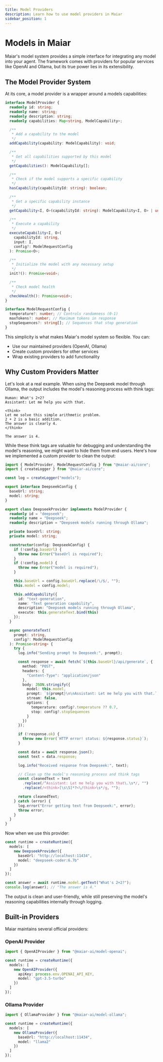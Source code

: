 ```yaml
---
title: Model Providers
description: Learn how to use model providers in Maiar
sidebar_position: 1
---
```


# Models in Maiar

Maiar's model system provides a simple interface for integrating any model into your agent. The framework comes with providers for popular services like OpenAI and Ollama, but its true power lies in its extensibility.

## The Model Provider System

At its core, a model provider is a wrapper around a models capabilities:

```typescript
interface ModelProvider {
  readonly id: string;
  readonly name: string;
  readonly description: string;
  readonly capabilities: Map<string, ModelCapability>;

  /**
   * Add a capability to the model
   */
  addCapability(capability: ModelCapability): void;

  /**
   * Get all capabilities supported by this model
   */
  getCapabilities(): ModelCapability[];

  /**
   * Check if the model supports a specific capability
   */
  hasCapability(capabilityId: string): boolean;

  /**
   * Get a specific capability instance
   */
  getCapability<I, O>(capabilityId: string): ModelCapability<I, O> | undefined;

  /**
   * Execute a capability
   */
  executeCapability<I, O>(
    capabilityId: string,
    input: I,
    config?: ModelRequestConfig
  ): Promise<O>;

  /**
   * Initialize the model with any necessary setup
   */
  init?(): Promise<void>;

  /**
   * Check model health
   */
  checkHealth(): Promise<void>;
}

interface ModelRequestConfig {
  temperature?: number; // Controls randomness (0-1)
  maxTokens?: number; // Maximum tokens in response
  stopSequences?: string[]; // Sequences that stop generation
}
```

This simplicity is what makes Maiar's model system so flexible. You can:

- Use our maintained providers (OpenAI, Ollama)
- Create custom providers for other services
- Wrap existing providers to add functionality

## Why Custom Providers Matter

Let's look at a real example. When using the Deepseek model through Ollama, the output includes the model's reasoning process with think tags:

```
Human: What's 2+2?
Assistant: Let me help you with that.

<think>
Let me solve this simple arithmetic problem.
2 + 2 is a basic addition.
The answer is clearly 4.
</think>

The answer is 4.
```

While these think tags are valuable for debugging and understanding the model's reasoning, we might want to hide them from end users. Here's how we implemented a custom provider to clean the output:

```typescript
import { ModelProvider, ModelRequestConfig } from "@maiar-ai/core";
import { createLogger } from "@maiar-ai/core";

const log = createLogger("models");

export interface DeepseekConfig {
  baseUrl: string;
  model: string;
}

export class DeepseekProvider implements ModelProvider {
  readonly id = "deepseek";
  readonly name = "Deepseek";
  readonly description = "Deepseek models running through Ollama";

  private baseUrl: string;
  private model: string;

  constructor(config: DeepseekConfig) {
    if (!config.baseUrl) {
      throw new Error("baseUrl is required");
    }
    if (!config.model) {
      throw new Error("model is required");
    }

    this.baseUrl = config.baseUrl.replace(/\/$/, "");
    this.model = config.model;

    this.addCapability({
      id: "text-generation",
      name: "Text generation capability",
      description: "Deepseek models running through Ollama",
      execute: this.generateText.bind(this)
    });
  }

  async generateText(
    prompt: string,
    config?: ModelRequestConfig
  ): Promise<string> {
    try {
      log.info("Sending prompt to Deepseek:", prompt);

      const response = await fetch(`${this.baseUrl}/api/generate`, {
        method: "POST",
        headers: {
          "Content-Type": "application/json"
        },
        body: JSON.stringify({
          model: this.model,
          prompt: `${prompt}\n\nAssistant: Let me help you with that.`,
          stream: false,
          options: {
            temperature: config?.temperature ?? 0.7,
            stop: config?.stopSequences
          }
        })
      });

      if (!response.ok) {
        throw new Error(`HTTP error! status: ${response.status}`);
      }

      const data = await response.json();
      const text = data.response;

      log.info("Received response from Deepseek:", text);

      // Clean up the model's reasoning process and think tags
      const cleanedText = text
        .replace(/^Assistant: Let me help you with that\.\s*/, "")
        .replace(/<think>[\s\S]*?<\/think>\s*/g, "");

      return cleanedText;
    } catch (error) {
      log.error("Error getting text from Deepseek:", error);
      throw error;
    }
  }
}
```

Now when we use this provider:

```typescript
const runtime = createRuntime({
  models: [
    new DeepseekProvider({
      baseUrl: "http://localhost:11434",
      model: "deepseek-coder:6.7b"
    })
  ]
});

const answer = await runtime.model.getText("What's 2+2?");
console.log(answer); // "The answer is 4."
```

The output is clean and user-friendly, while still preserving the model's reasoning capabilities internally through logging.

## Built-in Providers

Maiar maintains several official providers:

### OpenAI Provider

```typescript
import { OpenAIProvider } from "@maiar-ai/model-openai";

const runtime = createRuntime({
  models: [
    new OpenAIProvider({
      apiKey: process.env.OPENAI_API_KEY,
      model: "gpt-3.5-turbo"
    })
  ]
});
```

### Ollama Provider

```typescript
import { OllamaProvider } from "@maiar-ai/model-ollama";

const runtime = createRuntime({
  models: [
    new OllamaProvider({
      baseUrl: "http://localhost:11434",
      model: "llama2"
    })
  ]
});
```
